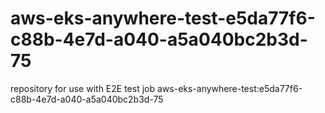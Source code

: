 # aws-eks-anywhere-test-e5da77f6-c88b-4e7d-a040-a5a040bc2b3d-75
repository for use with E2E test job aws-eks-anywhere-test:e5da77f6-c88b-4e7d-a040-a5a040bc2b3d-75
